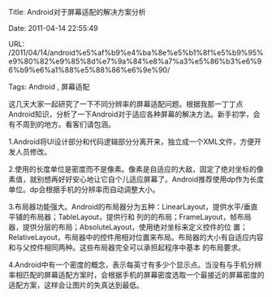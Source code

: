 Title: Android对于屏幕适配的解决方案分析

Date: 2011-04-14 22:55:49

URL: /2011/04/14/android%e5%af%b9%e4%ba%8e%e5%b1%8f%e5%b9%95%e9%80%82%e9%85%8d%e7%9a%84%e8%a7%a3%e5%86%b3%e6%96%b9%e6%a1%88%e5%88%86%e6%9e%90/

Tags: Android , 屏幕适配

这几天大家一起研究了一下不同分辨率的屏幕适配问题。根据我那一丁丁点Android知识，分析了一下Android对于适应各种屏幕的解决方法。新手初学，会有不周到的地方。看客们请包涵。

1.Android将UI设计部分和代码逻辑部分分离开来，独立成一个XML文件，方便开发人员修改。

2.使用的长度单位是密度而不是像素。像素是自适应的大敌，固定了绝对坐标的像素值，就别想再好好安心地让它自个儿适应屏幕了。Android推荐使用dp作为长度单位。dp会根据手机的分辨率而自动调整大小。

3.布局器功能强大。Android的布局器分为五种：LinearLayout，提供水平/垂直平铺的布局器；TableLayout，提供行和 列的的布局；FrameLayout，帧布局器，提供分层的布局；AbsoluteLayout，使用绝对坐标来定义控件的位 置；RelativeLayout，布局器中的控件用相对位置来布局。布局器的大小有自适应内容和与父控件相同两种。这些布局器完全可以承担起程序中基本 的布局要求。

4.Android中有一个密度的概念，表示每英寸有多少个显示点。当没有与手机分辨率相匹配的屏幕适配方案时，会根据手机的屏幕密度选取一个最接近的屏幕密度的适配方案，这样会让图片的失真达到最低。